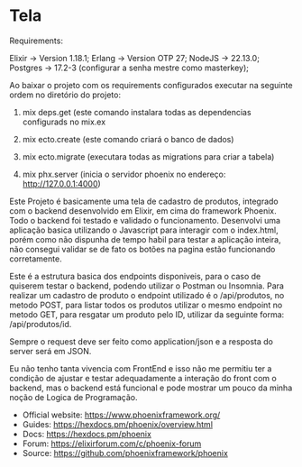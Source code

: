 # Tela

Requirements: 

Elixir -> Version 1.18.1;
Erlang -> Version OTP 27;
NodeJS -> 22.13.0;
Postgres -> 17.2-3 (configurar a senha mestre como masterkey);

Ao baixar o projeto com os requirements configurados executar na seguinte ordem no diretório do projeto:

1. mix deps.get (este comando instalara todas as dependencias configurads no mix.ex

2. mix ecto.create (este comando criará o banco de dados)

3. mix ecto.migrate (executara todas as migrations para criar a tabela)

4. mix phx.server (inicia o servidor phoenix no endereço: http://127.0.0.1:4000)

Este Projeto é basicamente uma tela de cadastro de produtos, integrado com o backend desenvolvido em Elixir, em cima do framework Phoenix.
Todo o backend foi testado e validado o funcionamento. Desenvolvi uma aplicação basica utilizando o Javascript para interagir com o index.html, porém como não dispunha de tempo habil para testar a aplicação inteira, não consegui validar se de fato os botões na pagina estão funcionando corretamente. 


Este é a estrutura basica dos endpoints disponiveis, para o caso de quiserem testar o backend, podendo utilizar o Postman ou Insomnia.
Para realizar um cadastro de produto o endpoint utilizado é o /api/produtos, no metodo POST, para listar todos os produtos utilizar o mesmo endpoint no metodo GET, para resgatar um produto pelo ID, utilizar da seguinte forma: /api/produtos/id.

Sempre o request deve ser feito como application/json e a resposta do server será em JSON.

Eu não tenho tanta vivencia com FrontEnd e isso não me permitiu ter a condição de ajustar e testar adequadamente a interação do front com o backend, mas o backend está funcional e pode mostrar um pouco da minha noção de Logica de Programação.


  * Official website: https://www.phoenixframework.org/
  * Guides: https://hexdocs.pm/phoenix/overview.html
  * Docs: https://hexdocs.pm/phoenix
  * Forum: https://elixirforum.com/c/phoenix-forum
  * Source: https://github.com/phoenixframework/phoenix
